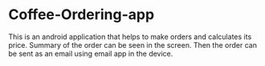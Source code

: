 # Coffee-Ordering-app
This is an android application that helps to make orders and calculates its price. Summary of the order can be seen in the screen. Then the order can be sent as an email using email app in the device. 
